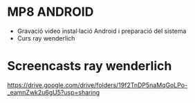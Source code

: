# MP8 ANDROID

- Gravació video instal·lació Android i preparació del sistema
- Curs ray wenderlich

# Screencasts ray wenderlich

https://drive.google.com/drive/folders/19f2TnDP5naMqGoLPo-_eamnZwk2u6gU5?usp=sharing

